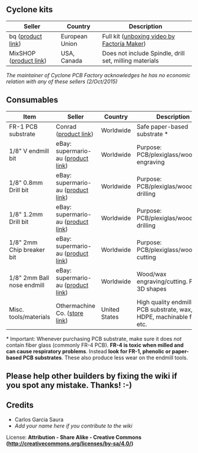 Cyclone kits
--
| Seller | Country | Description |
|---|---|---|
| bq ([product link](http://store.bq.com/es/cyclone)) | European Union  | Full kit ([unboxing video by Factoría Maker](https://www.youtube.com/watch?v=IcFuRt7Uhy4)) |
| MixSHOP ([product link](http://mixshop.com/index.php?main_page=product_info&products_id=266)) | USA, Canada | Does not include Spindle, drill set, milling materials |

*The maintainer of Cyclone PCB Factory acknowledges he has no economic relation with any of these sellers (2/Oct/2015)*

Consumables
--
| Item | Seller | Country | Description |
|---|---|---|---|
| FR-1 PCB substrate | Conrad ([product link](http://www.conrad.com/ce/en/product/528382/)) | Worldwide | Safe paper-based substrate \* |
| 1/8" V endmill bit | eBay: supermario-au ([product link](http://www.ebay.com/itm/140790334068)) | Worldwide | Purpose: PCB/plexiglass/wood/wax engraving |
| 1/8" 0.8mm Drill bit | eBay: supermario-au ([product link](http://www.ebay.com/itm/140982012540)) | Worldwide | Purpose: PCB/plexiglas/wood/wax drilling |
| 1/8" 1.2mm Drill bit | eBay: supermario-au ([product link](http://www.ebay.com/itm/130676424274)) | Worldwide | Purpose: PCB/plexiglas/wood/wax drilling |
| 1/8" 2mm Chip breaker bit | eBay: supermario-au ([product link](http://www.ebay.com/itm/151128652237)) | Worldwide | Purpose: PCB/plexiglass/wood/wax cutting |
| 1/8" 2mm Ball nose endmill | eBay: supermario-au ([product link](http://www.ebay.com/itm/130646147923)) | Worldwide | Wood/wax engraving/cutting. Fine 3D shapes |
| Misc. tools/materials | Othermachine Co. ([store link](https://othermachine.co/store/)) | United States | High quality endmill tools, PCB substrate, wax, HDPE, machinable foam, etc. |

\* Important: Whenever purchasing PCB substrate, make sure it does *not* contain fiber glass (commonly FR-4 PCB). **FR-4 is toxic when milled and can cause respiratory problems**. Instead **look for FR-1, phenolic or paper-based PCB substrates**. These also produce less wear on the endmill tools.


Please help other builders by fixing the wiki if you spot any mistake. Thanks! :-)
--

Credits
--
* Carlos Garcia Saura
* *Add your name here if you contribute to the wiki*

License: **Attribution - Share Alike - Creative Commons (<http://creativecommons.org/licenses/by-sa/4.0/>)**  
